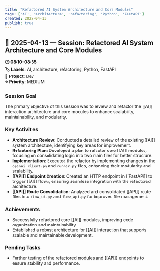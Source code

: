 ```yaml
---
title: "Refactored AI System Architecture and Core Modules"
tags: ['AI', 'architecture', 'refactoring', 'Python', 'FastAPI']
created: 2025-04-13
publish: true
---
```


## 📅 2025-04-13 — Session: Refactored AI System Architecture and Core Modules

**🕒 08:10–08:35**  
**🏷️ Labels**: AI, architecture, refactoring, Python, FastAPI  
**📂 Project**: Dev  
**⭐ Priority**: MEDIUM  


### Session Goal
The primary objective of this session was to review and refactor the [[AI]] interaction architecture and core modules to enhance scalability, maintainability, and modularity.

### Key Activities
- **Architecture Review**: Conducted a detailed review of the existing [[AI]] system architecture, identifying key areas for improvement.
- **Refactoring Plan**: Developed a plan to refactor core [[AI]] modules, focusing on consolidating logic into two main files for better structure.
- **Implementation**: Executed the refactor by implementing changes in the `openai_client.py` and `runner.py` files, enhancing their modularity and scalability.
- **[[API]] Endpoint Creation**: Created an HTTP endpoint in [[FastAPI]] to trigger [[AI]] flows, ensuring seamless integration with the refactored architecture.
- **[[API]] Route Consolidation**: Analyzed and consolidated [[API]] route files into `flow_ui.py` and `flow_api.py` for improved file management.

### Achievements
- Successfully refactored core [[AI]] modules, improving code organization and maintainability.
- Established a robust architecture for [[AI]] interaction that supports scalable and maintainable development.

### Pending Tasks
- Further testing of the refactored modules and [[API]] endpoints to ensure stability and performance.
